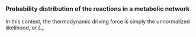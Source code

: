 ### Probability distribution of the reactions in a metabolic network ##


In this context, the thermodynamic driving force is simply the unnormalized likelihood, or $L_+$
